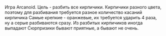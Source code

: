Игра Arcanoid.
Цель - разбить все кирпичики.
Кирпичики разного цвета, поэтому для разбивания требуется разное количество касаний кирпичика
Самые крепкие - оранжевые, их требуется ударить 4 раза, ну а серые разбиваются сразу.
Из разбитых кирпичиков иногда выпадают Сюрпризики бывают приятные, а бывают не очень.